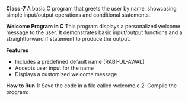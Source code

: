 **Class-7**
A basic C program that greets the user by name, showcasing simple input/output operations and conditional statements.

**Welcome Program in C**
This program displays a personalized welcome message to the user.
It demonstrates basic input/output functions and a straightforward if statement to produce the output.

**Features**
- Includes a predefined default name (RABI-UL-AWAL)
- Accepts user input for the name
- Displays a customized welcome message

**How to Run**
1: Save the code in a file called welcome.c
2: Compile the program:
